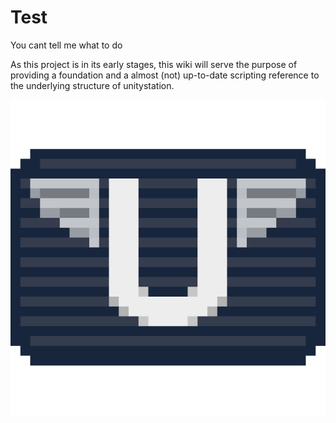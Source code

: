 # Test


You cant tell me what to do

As this project is in its early stages, this wiki will serve the purpose of providing a foundation and a almost (not) up-to-date scripting reference to the underlying structure of unitystation.
  
  
![](assets/images/pixel-us.png)

